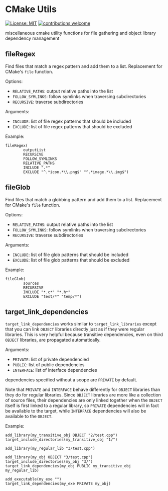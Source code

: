# CMake Utils
[![License: MIT](https://img.shields.io/badge/License-MIT-yellow.svg)](https://opensource.org/licenses/MIT) [![contributions welcome](https://img.shields.io/badge/contributions-welcome-brightgreen.svg?style=flat)](https://github.com/tschuchortdev/cmake_utils/issues)

miscellaneous cmake utility functions for file gathering and object library dependency management


## fileRegex
Find files that match a regex pattern and add them to a list.
Replacement for CMake's `file` function.

Options:
  - `RELATIVE_PATHS`: output relative paths into the list
  - `FOLLOW_SYMLINKS`: follow symlinks when traversing subdirectories
  - `RECURSIVE`: traverse subdirectories 
  
Arguments:
  - `INCLUDE`: list of file regex patterns that should be included
  - `EXCLUDE`: list of file regex patterns that should be excluded
  
Example:

    fileRegex(
            outputList 
            RECURSIVE
            FOLLOW_SYMLINKS
            RELATIVE_PATHS
            INCLUDE ".*" 
            EXCLUDE "^.*icon.*\\.png$" "^.*image.*\\.img$")
  
## fileGlob
Find files that match a globbing pattern and add them to a list.
Replacement for CMake's `file` function.

Options:
  - `RELATIVE_PATHS`: output relative paths into the list
  - `FOLLOW_SYMLINKS`: follow symlinks when traversing subdirectories
  - `RECURSIVE`: traverse subdirectories 
  
Arguments:
  - `INCLUDE`: list of file glob patterns that should be included
  - `EXCLUDE`: list of file glob patterns that should be excluded
  
Example:

    fileGlob(
            sources 
            RECURSIVE 
            INCLUDE "*.c*" "*.h*" 
            EXCLUDE "test/*" "temp/*")

## target_link_dependencies
`target_link_dependencies` works similar to `target_link_libraries` except that you can link `OBJECT` libraries directly just as if they were regular libraries. This is very helpful because transitive dependencies, even on third `OBJECT` libraries, are propagated automatically. 

Arguments:
  - `PRIVATE`: list of private dependencied
  - `PUBLIC`: list of public dependencies
  - `INTERFACE`: list of interface dependencies
  
  dependencies specified without a scope are `PRIVATE` by default.
  
Note that `PRIVATE` and `INTERFACE` behave differently for `OBJECT` libraries than they do for regular libraries. Since `OBJECT` libraries are more like a collection of source files, their dependencies are only linked together when the `OBJECT` itself is first linked to a regular library, so `PRIVATE` dependencies will in fact be available to the target, while `INTERFACE` dependencies will also be available to the `OBJECT`. 

Example:
   
    add_library(my_transitive_obj OBJECT "2/test.cpp")
    target_include_directories(my_transitive_obj "1/")
    
    add_library(my_regular_lib "3/test.cpp")
    
    add_library(my_obj OBJECT "3/test.cpp")
    target_include_directories(my_obj "3/")
    target_link_dependencies(my_obj PUBLIC my_transitive_obj my_regular_lib)

    add_executable(my_exe "")
    target_link_dependencies(my_exe PRIVATE my_obj)
  
